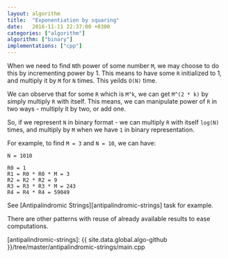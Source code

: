 ```yaml
---
layout: algorithm
title:  "Exponentiation by squaring"
date:   2016-11-11 22:37:00 +0300
categories: ["algorithm"]
algorithm: ["binary"]
implementations: ["cpp"]
---
```


When we need to find `N`th power of some number `M`, we may choose to do this by incrementing power by 1.
This means to have some `R` initialized to 1, and multiply it by `M` for `N` times. This yeilds `O(N)`
time.

We can observe that for some `R` which is `M^k`, we can get `M^(2 * k)` by simply multiply `R` with itself.
This means, we can manipulate power of `R` in two ways - multiply it by two, or add one.

So, if we represent `N` in binary format - we can multiply `R` with itself `log(N)` times, and multiply by
`M` when we have `1` in binary representation.

For example, to find `M = 3` and `N = 10`, we can have:

```
N = 1010

R0 = 1
R1 = R0 * R0 * M = 3
R2 = R2 * R2 = 9
R3 = R3 * R3 * M = 243
R4 = R4 * R4 = 59049
```

See [Antipalindromic Strings][antipalindromic-strings] task for example.

There are other patterns with reuse of already available results to ease computations.

[antipalindromic-strings]: {{ site.data.global.algo-github }}/tree/master/antipalindromic-strings/main.cpp
